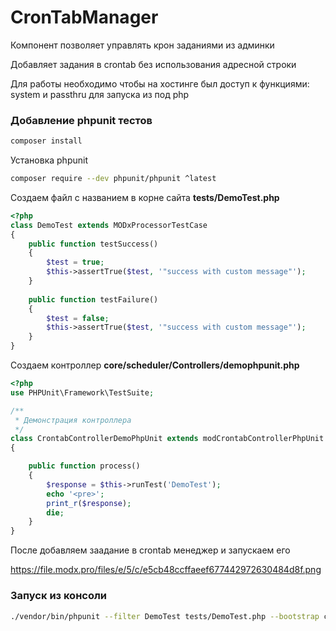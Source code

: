# CronTabManager

Компонент позволяет управлять крон заданиями из админки

Добавляет задания в crontab без использования адресной строки

Для работы необходимо чтобы на хостинге был доступ к функциями:  system и passthru для запуска из под php

### Добавление phpunit тестов

```bash
composer install
```

Установка phpunit

```bash
composer require --dev phpunit/phpunit ^latest
```

Создаем файл с названием в корне сайта **tests/DemoTest.php**

```php
<?php
class DemoTest extends MODxProcessorTestCase
{
    public function testSuccess()
    {
        $test = true;
        $this->assertTrue($test, '"success with custom message"');
    }
    
    public function testFailure()
    {
        $test = false;
        $this->assertTrue($test, '"success with custom message"');
    }
}
```

Создаем контроллер **core/scheduler/Controllers/demophpunit.php**

```php
<?php
use PHPUnit\Framework\TestSuite;

/**
 * Демонстрация контроллера
 */
class CrontabControllerDemoPhpUnit extends modCrontabControllerPhpUnit
{

    public function process()
    {
        $response = $this->runTest('DemoTest');
        echo '<pre>';
        print_r($response);
        die;
    }
}
```

После добавляем заадание в crontab менеджер и запускаем его

https://file.modx.pro/files/e/5/c/e5cb48ccffaeef677442972630484d8f.png

### Запуск из консоли

```bash
./vendor/bin/phpunit --filter DemoTest tests/DemoTest.php --bootstrap core/components/crontabmanager/lib/phpunit/MODxTestHarness.php  --testdox
```
